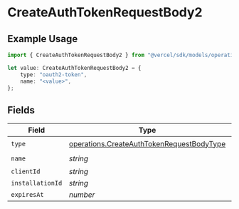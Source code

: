 # CreateAuthTokenRequestBody2

## Example Usage

```typescript
import { CreateAuthTokenRequestBody2 } from "@vercel/sdk/models/operations";

let value: CreateAuthTokenRequestBody2 = {
    type: "oauth2-token",
    name: "<value>",
};
```

## Fields

| Field                                                                                                  | Type                                                                                                   | Required                                                                                               | Description                                                                                            |
| ------------------------------------------------------------------------------------------------------ | ------------------------------------------------------------------------------------------------------ | ------------------------------------------------------------------------------------------------------ | ------------------------------------------------------------------------------------------------------ |
| `type`                                                                                                 | [operations.CreateAuthTokenRequestBodyType](../../models/operations/createauthtokenrequestbodytype.md) | :heavy_check_mark:                                                                                     | N/A                                                                                                    |
| `name`                                                                                                 | *string*                                                                                               | :heavy_check_mark:                                                                                     | N/A                                                                                                    |
| `clientId`                                                                                             | *string*                                                                                               | :heavy_minus_sign:                                                                                     | N/A                                                                                                    |
| `installationId`                                                                                       | *string*                                                                                               | :heavy_minus_sign:                                                                                     | N/A                                                                                                    |
| `expiresAt`                                                                                            | *number*                                                                                               | :heavy_minus_sign:                                                                                     | N/A                                                                                                    |